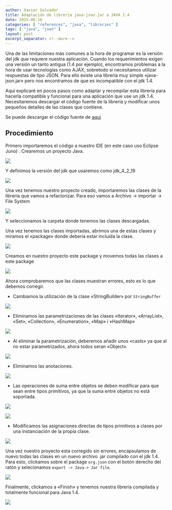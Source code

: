 ```yaml
---
author: Xavier Salvador
title: Adaptación de librería java-json.jar a JAVA 1.4
date: 2015-06-16
categories: [ "references", "java", "libraries" ]
tags: [ "java", "json" ]
layout: post
excerpt_separator: <!--more-->
---
```


Una de las limitaciones más comunes a la hora de programar es la versión del jdk que requiere nuestra aplicación. Cuando los requerimientos exigen una versión un tanto antigua (1.4 por ejemplo), 
encontramos problemas a la hora de usar tecnologías como AJAX, sobretodo si necesitamos utilizar respuestas de tipo JSON. 
Para ello existe una librería muy simple «java-json.jar» pero nos encontramos de que es incompatible con el jdk 1.4.

Aquí explicaré en pocos pasos como adaptar y recompilar esta librería para hacerla compatible y funcional para una aplicación que use un jdk 1.4. 
Necesitaremos descargar el código fuente de la librería y modificar unos pequeños detalles de las clases que contiene.

Se puede descargar el código fuente de [aquí](https://github.com/douglascrockford/JSON-java/archive/master.zip)

<!--more-->

## Procedimiento

Primero importaremos el código a nuestro IDE (en este caso uso Eclipse Juno) . Crearemos un proyecto Java.

![](/assets/posts/reference/java/libraries/2015-06-16-adaptacion_libreria_java-json.jar_a_java_1_4_fig1.png)

Y definimos la versión del jdk que usaremos como jdk_4_2_19

![](/assets/posts/reference/java/libraries/2015-06-16-adaptacion_libreria_java-json.jar_a_java_1_4_fig2.png)

Una vez tenemos nuestro proyecto creado, importaremos las clases de la librería que vamos a refactorizar. Para eso vamos a Archivo -> importar -> File System

![](/assets/posts/reference/java/libraries/2015-06-16-adaptacion_libreria_java-json.jar_a_java_1_4_fig3.png)

Y seleccionamos la carpeta donde tenemos las clases descargadas.

Una vez tenemos las clases importadas, abrimos una de estas clases y miramos el «package» donde debería estar incluida la clase.

![](/assets/posts/reference/java/libraries/2015-06-16-adaptacion_libreria_java-json.jar_a_java_1_4_fig4.png)

Creamos en nuestro proyecto este package y movemos todas las clases a este package

![](/assets/posts/reference/java/libraries/2015-06-16-adaptacion_libreria_java-json.jar_a_java_1_4_fig5.png)

Ahora comprobaremos que las clases muestran errores, esto es lo que debemos corregir.

- Cambiamos la utilización de la clase «StringBuilder» por `StringBuffer`

![](/assets/posts/reference/java/libraries/2015-06-16-adaptacion_libreria_java-json.jar_a_java_1_4_fig6.png)

- Eliminamos las parametrizaciones de las clases «Iterator», «ArrayList», «Set», «Collection», «Enumeration», «Map» i «HashMap»

![](/assets/posts/reference/java/libraries/2015-06-16-adaptacion_libreria_java-json.jar_a_java_1_4_fig7.png)

- Al eliminar la parametrización, deberemos añadir unos «casts» ya que al no estar parametrizados, ahora todos seran «Object».

![](/assets/posts/reference/java/libraries/2015-06-16-adaptacion_libreria_java-json.jar_a_java_1_4_fig8.png)

- Eliminamos las anotaciones.

![](/assets/posts/reference/java/libraries/2015-06-16-adaptacion_libreria_java-json.jar_a_java_1_4_fig9.png)

- Las operaciones de suma entre objetos se deben modificar para que sean entre tipos primitivos, ya que la suma entre objetos no está soportada.

![](/assets/posts/reference/java/libraries/2015-06-16-adaptacion_libreria_java-json.jar_a_java_1_4_fig10.png)

![](/assets/posts/reference/java/libraries/2015-06-16-adaptacion_libreria_java-json.jar_a_java_1_4_fig11.png)

- Modificamos las asignaciones directas de tipos primitivos a clases por una instanciación de la propia clase.

![](/assets/posts/reference/java/libraries/2015-06-16-adaptacion_libreria_java-json.jar_a_java_1_4_fig12.png)

Una vez nuestro proyecto esta corregido sin errores, encapsulamos de nuevo todas las clases en un nuevo archivo .jar compilado con el jdk 1.4. 
Para esto, clickamos sobre el package `org.json` con el botón derecho del ratón y selecionamos `export -> Java-> Jar file`.

![](/assets/posts/reference/java/libraries/2015-06-16-adaptacion_libreria_java-json.jar_a_java_1_4_fig13.png)

Finalmente, clickamos a «Finish» y tenemos nuestra librería compilada y totalmente funcional para Java 1.4.

![](/assets/posts/reference/java/libraries/2015-06-16-adaptacion_libreria_java-json.jar_a_java_1_4_fig14.png)
